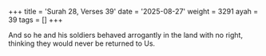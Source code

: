 +++
title = 'Surah 28, Verses 39'
date = '2025-08-27'
weight = 3291
ayah = 39
tags = []
+++

And so he and his soldiers behaved arrogantly in the land with no right, thinking they would never be returned to Us.
